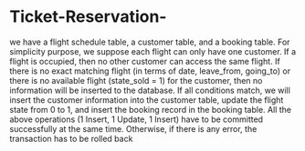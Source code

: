 # Ticket-Reservation-

 we have a flight schedule table, a customer table, and a booking table. For simplicity purpose, we suppose each flight can only have one customer. If a flight is occupied, then no other customer can access the same flight. If there is no exact matching flight (in terms of date, leave_from, going_to) or there is no available flight (state_sold = 1) for the customer, then no information will be inserted to the database. If all conditions match, we will insert the customer information into the customer table, update the flight state from 0 to 1, and insert the booking record in the booking table. All the above operations (1 Insert, 1 Update, 1 Insert) have to be committed successfully at the same time. Otherwise, if there is any error, the transaction has to be rolled back
